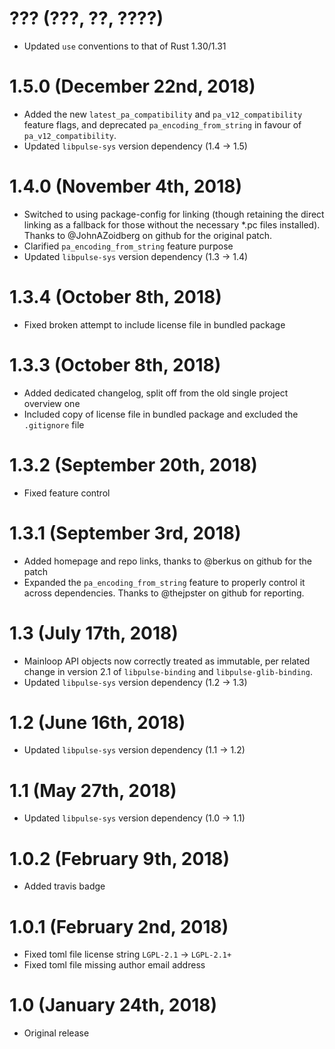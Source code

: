 # ??? (???, ??, ????)

 * Updated `use` conventions to that of Rust 1.30/1.31

# 1.5.0 (December 22nd, 2018)

 * Added the new `latest_pa_compatibility` and `pa_v12_compatibility` feature flags, and deprecated
   `pa_encoding_from_string` in favour of `pa_v12_compatibility`.
 * Updated `libpulse-sys` version dependency (1.4 → 1.5)

# 1.4.0 (November 4th, 2018)

 * Switched to using package-config for linking (though retaining the direct linking as a fallback
   for those without the necessary *.pc files installed). Thanks to @JohnAZoidberg on github for
   the original patch.
 * Clarified `pa_encoding_from_string` feature purpose
 * Updated `libpulse-sys` version dependency (1.3 → 1.4)

# 1.3.4 (October 8th, 2018)

 * Fixed broken attempt to include license file in bundled package

# 1.3.3 (October 8th, 2018)

 * Added dedicated changelog, split off from the old single project overview one
 * Included copy of license file in bundled package and excluded the `.gitignore` file

# 1.3.2 (September 20th, 2018)

 * Fixed feature control

# 1.3.1 (September 3rd, 2018)

 * Added homepage and repo links, thanks to @berkus on github for the patch
 * Expanded the `pa_encoding_from_string` feature to properly control it across dependencies. Thanks
   to @thejpster on github for reporting.

# 1.3 (July 17th, 2018)

 * Mainloop API objects now correctly treated as immutable, per related change in version 2.1 of
   `libpulse-binding` and `libpulse-glib-binding`.
 * Updated `libpulse-sys` version dependency (1.2 → 1.3)

# 1.2 (June 16th, 2018)

 * Updated `libpulse-sys` version dependency (1.1 → 1.2)

# 1.1 (May 27th, 2018)

 * Updated `libpulse-sys` version dependency (1.0 → 1.1)

# 1.0.2 (February 9th, 2018)

 * Added travis badge

# 1.0.1 (February 2nd, 2018)

 * Fixed toml file license string `LGPL-2.1` → `LGPL-2.1+`
 * Fixed toml file missing author email address

# 1.0 (January 24th, 2018)

 * Original release
